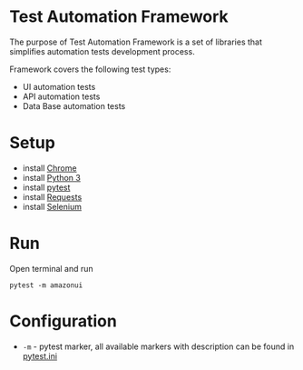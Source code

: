 # Test Automation Framework

The purpose of Test Automation Framework is a set of libraries that simplifies automation tests development process.

Framework covers the following test types:

- UI automation tests
- API automation tests
- Data Base automation tests

# Setup

- install [Chrome](https://www.google.com/intl/uk/chrome/)
- install [Python 3](https://www.python.org/downloads/)
- install [pytest](https://docs.pytest.org/en/7.1.x/getting-started.html)
- install [Requests](https://requests.readthedocs.io/en/latest/user/install/)
- install [Selenium](https://selenium-python.readthedocs.io/installation.html)

# Run

Open terminal and run
```
pytest -m amazonui
```

# Configuration

- `-m` - pytest marker, all available markers with description can be found in [pytest.ini](pytest.ini)
